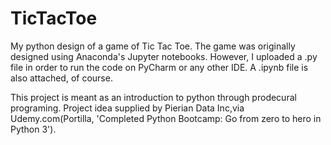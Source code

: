 # TicTacToe
My python design of a game of Tic Tac Toe. The game was originally designed using Anaconda's Jupyter notebooks. However, I uploaded a .py file in order to run the code on PyCharm or any other IDE. A .ipynb file is also attached, of course. 

This project is meant as an introduction to python through prodecural programing. Project idea supplied by Pierian Data Inc,via Udemy.com(Portilla, 'Completed Python Bootcamp: Go from zero to hero in Python 3').

